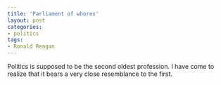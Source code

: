 ```yaml
---
title: 'Parliament of whores'
layout: post
categories:
- politics
tags:
- Ronald Reagan
---
```


Politics is supposed to be the second oldest profession. I have come to realize that it bears a very close resemblance to the first.